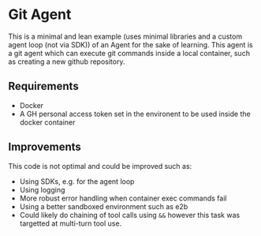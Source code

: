 # Git Agent

This is a minimal and lean example (uses minimal libraries and a custom agent loop (not via SDK)) of an Agent for the sake of learning. This agent is a git agent which can execute git commands inside a local container, such as creating a new github repository.

## Requirements

- Docker
- A GH personal access token set in the environent to be used inside the docker container

## Improvements

This code is not optimal and could be improved such as:

- Using SDKs, e.g. for the agent loop
- Using logging
- More robust error handling when container exec commands fail
- Using a better sandboxed environment such as e2b
- Could likely do chaining of tool calls using `&&` however this task was targetted at multi-turn tool use.


